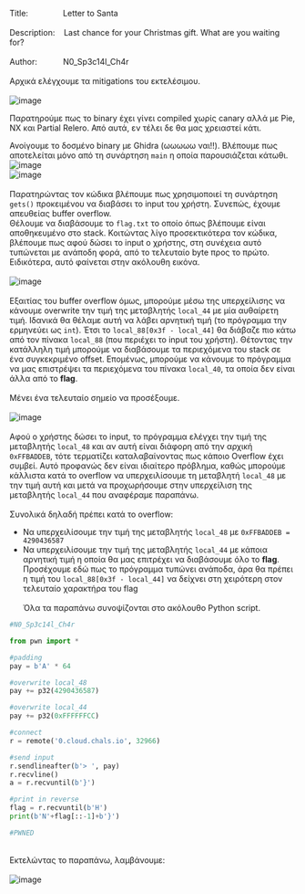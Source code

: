 Title: &emsp;&nbsp;&nbsp;&nbsp;&nbsp;&nbsp;&nbsp;&nbsp;&nbsp;&nbsp;&nbsp;&nbsp;Letter to Santa\
\
Description:&nbsp;&nbsp;&nbsp;&nbsp;Last chance for your Christmas gift. What are you waiting for?\
\
Author:&emsp;&nbsp;&nbsp;&nbsp;&nbsp;&nbsp;&nbsp; &nbsp;N0_Sp3c14l_Ch4r
\
\
Αρχικά ελέγχουμε τα mitigations του εκτελέσιμου.\
\
![image](https://github.com/Babafaba/NTUA_H4CK_crypto_challs/assets/56980206/996f27da-9b12-4f7e-8e0f-3c3f408334ca)

Παρατηρούμε πως το binary έχει γίνει compiled χωρίς canary αλλά με Pie, NX και Partial Relero. Από αυτά, εν τέλει δε θα μας χρειαστεί κάτι.

Ανοίγουμε το δοσμένο binary με Ghidra (ωωωωω ναι!!). Βλέπουμε πως αποτελείται μόνο από τη συνάρτηση `main` η οποία παρουσιάζεται κάτωθι.\
![image](https://github.com/Babafaba/NTUA_H4CK_crypto_challs/assets/56980206/d0f4ce73-dbc0-422f-b9c1-f58cacdb9d2f)
\
![image](https://github.com/Babafaba/NTUA_H4CK_crypto_challs/assets/56980206/dbad24e9-df1f-487d-8025-d1b5dc95ca35)\
\
Παρατηρώντας τον κώδικα βλέπουμε πως χρησιμοποιεί τη συνάρτηση `gets()` προκειμένου να διαβάσει το input του χρήστη. Συνεπώς, έχουμε απευθείας buffer overflow.\
Θέλουμε να διαβάσουμε το `flag.txt` το οποίο όπως βλέπουμε είναι αποθηκευμένο στο stack. Κοιτώντας λίγο προσεκτικότερα τον κώδικα, βλέπουμε πως αφού δώσει το input ο χρήστης, στη συνέχεια αυτό τυπώνεται με ανάποδη φορά, από το τελευταίο byte προς το πρώτο. Ειδικότερα, αυτό φαίνεται στην ακόλουθη εικόνα.\
\
![image](https://github.com/Babafaba/NTUA_H4CK_crypto_challs/assets/56980206/944738c4-c0a1-4d5f-9055-80c9ee3608e1)\
\
Εξαιτίας του buffer overflow όμως, μπορούμε μέσω της υπερχείλισης να κάνουμε overwrite την τιμή της μεταβλητής `local_44` με μία αυθαίρετη τιμή. Ιδανικά θα θέλαμε αυτή να λάβει αρνητική τιμή (το πρόγραμμα την ερμηνεύει ως `int`). Έτσι το `local_88[0x3f - local_44]` θα διάβαζε πιο κάτω από τον πίνακα `local_88` (που περιέχει το input του χρήστη). Θέτοντας την κατάλληλη τιμή μπορούμε να διαβάσουμε τα περιεχόμενα του stack σε ένα συγκεκριμένο offset. Επομένως, μπορούμε να κάνουμε το πρόγραμμα να μας επιστρέψει τα περιεχόμενα του πίνακα `local_40`, τα οποία δεν είναι άλλα από το **flag**.\
\
Μένει ένα τελευταίο σημείο να προσέξουμε.\
\
![image](https://github.com/Babafaba/NTUA_H4CK_crypto_challs/assets/56980206/2cd9a22b-bf32-45d7-9470-dfa54441eec0)\
\
Αφού ο χρήστης δώσει το input, το πρόγραμμα ελέγχει την τιμή της μεταβλητής `local_48` και αν αυτή είναι διάφορη από την αρχική `0xFFBADDEB`, τότε τερματίζει καταλαβαίνοντας πως κάποιο Overflow έχει συμβεί. Αυτό προφανώς δεν είναι ιδιαίτερο πρόβλημα, καθώς μπορούμε κάλλιστα κατά το overflow να υπερχειλίσουμε τη μεταβλητή `local_48` με την τιμή αυτή και μετά να προχωρήσουμε στην  υπερχείλιση της μεταβλητής `local_44` που αναφέραμε παραπάνω.\
\
Συνολικά δηλαδή πρέπει κατά το overflow:
* Να υπερχειλίσουμε την τιμή της μεταβλητής `local_48` με `0xFFBADDEB = 4290436587`
* Να υπερχειλίσουμε την τιμή της μεταβλητής `local_44` με κάποια αρνητική τιμή η οποία θα μας επιτρέχει να διαβάσουμε όλο το **flag**. Προσέχουμε εδώ πως το πρόγραμμα τυπώνει ανάποδα, άρα θα πρέπει η τιμή του `local_88[0x3f - local_44]` να δείχνει στη χειρότερη στον τελευταίο χαρακτήρα του flag\
  \
  Όλα τα παραπάνω συνοψίζονται στο ακόλουθο Python script.
```Python
#N0_Sp3c14l_Ch4r

from pwn import *

#padding
pay = b'A' * 64

#overwrite local_48
pay += p32(4290436587)

#overwrite local_44
pay += p32(0xFFFFFFCC)

#connect
r = remote('0.cloud.chals.io', 32966)

#send input
r.sendlineafter(b'> ', pay)
r.recvline()
a = r.recvuntil(b'}')

#print in reverse
flag = r.recvuntil(b'H')
print(b'N'+flag[::-1]+b'}')

#PWNED
```
\
Εκτελώντας το παραπάνω, λαμβάνουμε:\
\
![image](https://github.com/Babafaba/NTUA_H4CK_crypto_challs/assets/56980206/322a51d4-615c-4ed3-b8ee-0fd58f818673)

